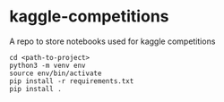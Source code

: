 # kaggle-competitions

A repo to store notebooks used for kaggle competitions

```commandline
cd <path-to-project>
python3 -m venv env
source env/bin/activate
pip install -r requirements.txt
pip install .
```
